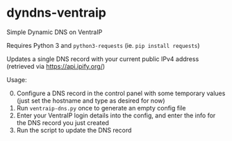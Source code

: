 # dyndns-ventraip

Simple Dynamic DNS on VentraIP

Requires Python 3 and `python3-requests` (ie. `pip install requests`)

Updates a single DNS record with your current public IPv4 address (retrieved via https://api.ipify.org/)

Usage:

0. Configure a DNS record in the control panel with some temporary values (just set the hostname and type as desired for now)
1. Run `ventraip-dns.py` once to generate an empty config file
2. Enter your VentraIP login details into the config, and enter the info for the DNS record you just created
3. Run the script to update the DNS record
